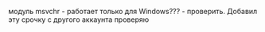 модуль msvchr - работает только для Windows??? - проверить.
Добавил эту срочку с другого аккаунта проверяю 

